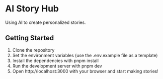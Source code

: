 # AI Story Hub

Using AI to create personalized stories.

## Getting Started

1. Clone the repository
2. Set the environment variables (use the .env.example file as a template)
3. Install the dependencies with pnpm install
4. Run the development server with pnpm dev
5. Open http://localhost:3000 with your browser and start making stories!
